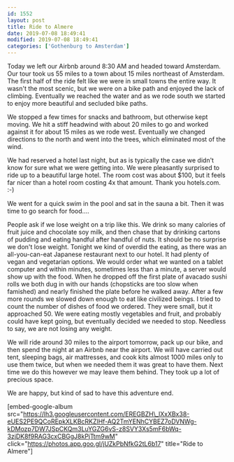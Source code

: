 ```yaml
---
id: 1552
layout: post
title: Ride to Almere
date: 2019-07-08 18:49:41
modified: 2019-07-08 18:49:41
categories: ['Gothenburg to Amsterdam']
---
```


Today we left our Airbnb around 8:30 AM and headed toward Amsterdam. Our tour took us 55 miles to a town about 15 miles northeast of Amsterdam. The first half of the ride felt like we were in small towns the entire way. It wasn't the most scenic, but we were on a bike path and enjoyed the lack of climbing. Eventually we reached the water and as we rode south we started to enjoy more beautiful and secluded bike paths.

We stopped a few times for snacks and bathroom, but otherwise kept moving. We hit a stiff headwind with about 20 miles to go and worked against it for about 15 miles as we rode west. Eventually we changed directions to the north and went into the trees, which eliminated most of the wind.

We had reserved a hotel last night, but as is typically the case we didn't know for sure what we were getting into. We were pleasantly surprised to ride up to a beautiful large hotel. The room cost was about $100, but it feels far nicer than a hotel room costing 4x that amount. Thank you hotels.com. :-)

We went for a quick swim in the pool and sat in the sauna a bit. Then it was time to go search for food....

People ask if we lose weight on a trip like this. We drink so many calories of fruit juice and chocolate soy milk, and then chase that by drinking cartons of pudding and eating handful after handful of nuts. It should be no surprise we don't lose weight. Tonight we kind of overdid the eating, as there was an all-you-can-eat Japanese restaurant next to our hotel. It had plenty of vegan and vegetarian options. We would order what we wanted on a tablet computer and within minutes, sometimes less than a minute, a server would show up with the food. When he dropped off the first plate of avacado sushi rolls we both dug in with our hands (chopsticks are too slow when famished) and nearly finished the plate before he walked away. After a few more rounds we slowed down enough to eat like civilized beings. I tried to count the number of dishes of food we ordered. They were small, but it approached 50. We were eating mostly vegetables and fruit, and probably could have kept going, but eventually decided we needed to stop. Needless to say, we are not losing any weight.

We will ride around 30 miles to the airport tomorrow, pack up our bike, and then spend the night at an Airbnb near the airport. We will have carried out tent, sleeping bags, air mattresses, and cook kits almost 1000 miles only to use them twice, but when we needed them it was great to have them. Next time we do this however we may leave them behind. They took up a lot of precious space.

We are happy, but kind of sad to have this adventure end.

[embed-google-album src="https://lh3.googleusercontent.com/EREGBZH\_lXxXBx38-eUES2PE9QCoREpkXLKBcRKZlHf-AQ2TmYENhCYBEZ7oDVNWg-kDMozp7DW7JSpCKQm3LuYGZG6vS-z8SVY3Xs5mF6bWq-3zjDK8f9RAG3cxCBGgJ8kPjTtm9wM" click="https://photos.app.goo.gl/jUZkPbNfkG2tL6b17" title="Ride to Almere"]
